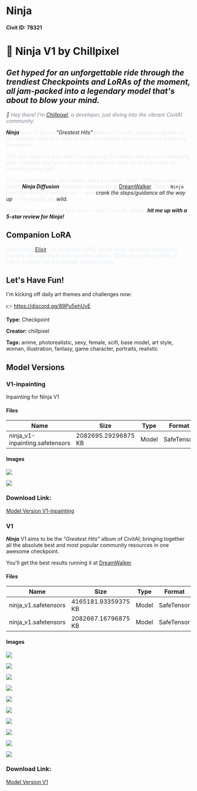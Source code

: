 # Ninja

#### Civit ID: 78321

<h1 id="%F0%9F%A5%B7-ninja-v1">🥷 Ninja V1 by Chillpixel</h1><p></p><h2 id="get-hyped-for-an-unforgettable-ride-through-the-trendiest-checkpoints-and-loras-of-the-moment-all-jam-packed-into-a-legendary-model-thats-about-to-blow-your-mind"><em>Get hyped for an unforgettable ride through the trendiest Checkpoints and LoRAs of the moment, all jam-packed into a legendary model that's about to blow your mind.</em></h2><p></p><p><em><span style="color:rgb(125, 133, 144)">👋 Hey there! I'm </span></em><a target="_blank" rel="ugc" href="https://www.twitter.com/chillpixelgames"><em>Chillpixel</em></a><em><span style="color:rgb(125, 133, 144)">, a developer, just diving into the vibrant CivitAI community.</span></em></p><p></p><p><strong><em>Ninja</em></strong><span style="color:rgb(230, 237, 243)"> aims to be the </span><em>"Greatest Hits"</em><span style="color:rgb(230, 237, 243)"> album of CivitAI; bringing together all the absolute best and most popular community resources in one awesome checkpoint.</span></p><p></p><p><span style="color:rgb(230, 237, 243)">This epic model is your ticket to exploring the hottest trends and unleashing your creativity like never before. Get ready to level up and dive into the coolest journey yet!</span></p><p></p><p><span style="color:rgb(230, 237, 243)">The example images were made using a custom Stable Diffusion pipeline called </span><strong><em>Ninja Diffusion</em></strong><span style="color:rgb(230, 237, 243)">, available exclusively at </span><a target="_blank" rel="ugc" href="https://www.dreamwalker.com/?invite=chillpixel">DreamWalker</a><span style="color:rgb(230, 237, 243)">. Select </span><code>Ninja</code><span style="color:rgb(230, 237, 243)"> from the model dropdown list — and </span><em>crank the steps/guidance all the way up</em><span style="color:rgb(230, 237, 243)"> — the results are </span><em>wild.</em></p><p></p><p><span style="color:rgb(230, 237, 243)">I really hope you dig my first drop — and if you do, please </span><strong><em>hit me up with a 5-star review for Ninja!</em></strong></p><p></p><h2 id="companion-lora">Companion LoRA</h2><p></p><p><span style="color:rgb(230, 237, 243)">Introducing </span><a target="_blank" rel="ugc" href="https://civitai.com/models/78283">Elixir</a><span style="color:rgb(230, 237, 243)">, my enhancer LoRA, which helps revitalize antiquated models, infusing them with renewed vitality. While for newer models, it offers a gentle yet discernible enhancement.</span></p><p></p><h2 id="lets-have-fun">Let's Have Fun!</h2><p></p><p>I'm kicking off daily art themes and challenges now:</p><p>👉 <a target="_blank" rel="ugc" href="https://discord.gg/89Pu5ehUvE">https://discord.gg/89Pu5ehUvE</a></p>

**Type:** Checkpoint

**Creator:** chillpixel

**Tags:** anime, photorealistic, sexy, female, scifi, base model, art style, woman, illustration, fantasy, game character, portraits, realistic

## Model Versions

### V1-inpainting

<p>Inpainting for Ninja V1</p>

#### Files

| Name | Size | Type | Format | Download Url | AutoV1 | AutoV2 | SHA256 | CRC32 | BLAKE3 |
| --- | --- | --- | --- | --- | --- | --- | --- | --- | --- |
| ninja_v1-inpainting.safetensors | 2082695.29296875 KB | Model | SafeTensor | https://civitai.com/api/download/models/87242 | 4C3214B7 | 596554582C | 596554582C2ED29399A9CFF4FF6B7BF31C1C4B422E70C13AA4D53567156587A6 | C97A1E52 | 97C92B7C1C64213F9897A9924E8F36D02E3118950EBA80453690DE517A3BB636 |

#### Images

<p><img src="https://image.civitai.com/xG1nkqKTMzGDvpLrqFT7WA/723ece4d-fd72-4dec-bde2-f3d22615ad9b/width=450/997564.jpeg" /></p>

<p><img src="https://image.civitai.com/xG1nkqKTMzGDvpLrqFT7WA/be6346c5-d172-47e8-95f4-cf2c9e9ab113/width=450/997565.jpeg" /></p>

### Download Link:

[Model Version V1-inpainting](https://civitai.com/api/download/models/87242)

### V1

<p><strong><em>Ninja</em></strong> V1 aims to be the <em>"Greatest Hits"</em> album of CivitAI; bringing together all the absolute best and most popular community resources in one awesome checkpoint.</p><p>You'll get the best results running it at <a target="_blank" rel="ugc" href="https://www.dreamwalker.com/?invite=chillpixel"><u>DreamWalker</u></a></p>

#### Files

| Name | Size | Type | Format | Download Url | AutoV1 | AutoV2 | SHA256 | CRC32 | BLAKE3 |
| --- | --- | --- | --- | --- | --- | --- | --- | --- | --- |
| ninja_v1.safetensors | 4165181.93359375 KB | Model | SafeTensor | https://civitai.com/api/download/models/83127 | 21622CD3 | C87F5A2767 | C87F5A27670C5AF5ACF1F8A54EBF69070EDBD57DA72E0E67B751C144E0EFE0AE | 76A16E5F | 168B1A36A56761BDD30AB27B660783D86DFC4DE4E32FC0C4664A46F4CB7DB8CD |
| ninja_v1.safetensors | 2082667.16796875 KB | Model | SafeTensor | https://civitai.com/api/download/models/83127?type=Model&format=SafeTensor&size=pruned&fp=fp16 | 4C3214B7 | DB93C5F673 | DB93C5F673A777A55BC2E148FA53E5D8C3BABB823A577CEB64E31D42078807AD | 57D21439 | 395C421F5D70EB3C0532AEAAE4477ABA2335B410349D3655B612FFCF3D487EAB |

#### Images

<p><img src="https://image.civitai.com/xG1nkqKTMzGDvpLrqFT7WA/92f8d45f-e04d-459a-9bfe-1bb6e2d54d72/width=450/936787.jpeg" /></p>

<p><img src="https://image.civitai.com/xG1nkqKTMzGDvpLrqFT7WA/d0874f31-1c25-40dd-92b3-c0490955286d/width=450/936741.jpeg" /></p>

<p><img src="https://image.civitai.com/xG1nkqKTMzGDvpLrqFT7WA/5293c060-09c2-4d3a-a2df-36cb517485f4/width=450/936756.jpeg" /></p>

<p><img src="https://image.civitai.com/xG1nkqKTMzGDvpLrqFT7WA/9d7a3dc4-07d6-4b16-bf24-a92b10bda4e5/width=450/936788.jpeg" /></p>

<p><img src="https://image.civitai.com/xG1nkqKTMzGDvpLrqFT7WA/82afcc80-4f59-4201-9f2c-892def5d2b18/width=450/936777.jpeg" /></p>

<p><img src="https://image.civitai.com/xG1nkqKTMzGDvpLrqFT7WA/6a5ddc42-39ed-4dce-bcc7-867b6d449d58/width=450/936778.jpeg" /></p>

<p><img src="https://image.civitai.com/xG1nkqKTMzGDvpLrqFT7WA/1168d9e9-e3ec-4360-9c98-0411ca502c0d/width=450/936775.jpeg" /></p>

<p><img src="https://image.civitai.com/xG1nkqKTMzGDvpLrqFT7WA/e2f251a4-f929-4f96-b740-2ac05fbe68c2/width=450/936784.jpeg" /></p>

<p><img src="https://image.civitai.com/xG1nkqKTMzGDvpLrqFT7WA/5a4954f0-10ca-47a0-a41e-f41c78edefba/width=450/936782.jpeg" /></p>

<p><img src="https://image.civitai.com/xG1nkqKTMzGDvpLrqFT7WA/ed232dfe-b5c6-4290-8d6d-54ea6bcb4725/width=450/936794.jpeg" /></p>

### Download Link:

[Model Version V1](https://civitai.com/api/download/models/83127)

